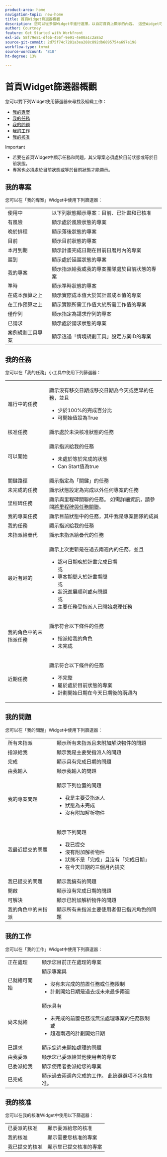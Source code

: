 ```yaml
---
product-area: home
navigation-topic: new-home
title: 首頁Widget篩選器概觀
description: 您可以從多個Widget中進行選擇，以自訂首頁上顯示的內容。 這些Widget可以在首頁上調整大小和排列。
author: Courtney
feature: Get Started with Workfront
exl-id: 58f79e81-df6b-456f-9e91-4e00a1c2a8a2
source-git-commit: 2d75f74c7281a3ea288c892db6895754a697e198
workflow-type: tm+mt
source-wordcount: '818'
ht-degree: 13%

---
```


# 首頁Widget篩選器概觀

您可以對下列Widget使用篩選器來尋找及組織工作：

* [我的專案](#my-projects)
* [我的任務](#my-tasks)
* [我的問題](#my-issues)
* [我的工作](#my-work)
* [我的核准](#my-approvals)

>[!IMPORTANT]
>
>* 若要在首頁Widget中顯示任務和問題，其父專案必須處於目前狀態或等於目前狀態。
>* 專案也必須處於目前狀態或等於目前狀態才能顯示。

## 我的專案

您可以在「我的專案」Widget中使用下列篩選器：

<table>
  <tr>
    <td>使用中</td>
    <td>以下列狀態顯示專案：目前、已計畫和已核准 </td>
  </tr>
  <tr>
    <td>有風險</td>
    <td>顯示處於風險狀態的專案 </td>
  </tr>
  <tr>
    <td>晚於排程</td>
    <td>顯示落後狀態的專案</td>
  </tr>
  <tr>
    <td>目前</td>
    <td>顯示目前狀態的專案 </td>
  </tr>
  <tr>
    <td>本月到期</td>
    <td>顯示計畫完成日期在目前日曆月內的專案</td>
  </tr>
  <tr>
    <td>遲到</td>
    <td>顯示處於延遲狀態的專案</td>
  </tr>
  <tr>
    <td>我的專案</td>
    <td>顯示指派給我或我的專案團隊處於目前狀態的專案</td>
  </tr>
  <tr>
    <td>準時</td>
    <td>顯示準時狀態的專案</td>
  </tr>
  <tr>
    <td>在成本預算之上</td>
    <td>顯示實際成本值大於其計畫成本值的專案</td>
  </tr>
  <tr>
    <td>在工作預算之上</td>
    <td>顯示實際所需工作值大於所需工作值的專案</td>
  </tr>
  <tr>
    <td>僅佇列</td>
    <td>顯示指定為請求佇列的專案</td>
  </tr>
  <tr>
    <td>已請求</td>
    <td>顯示處於請求狀態的專案</td>
  </tr>
  <tr>
    <td>案例規劃工具專案</td>
    <td>顯示透過「情境規劃工具」設定方案ID的專案</td>
  </tr>
</table>

## 我的任務

您可以在「我的任務」小工具中使用下列篩選器：

<table>
  <tr>
    <td>進行中的任務</td>
    <td><p>顯示沒有移交日期或移交日期為今天或更早的任務，並且</p>
<ul>
  <li>少於100%的完成百分比</li>
  <li>可開始值設為True</li>
</ul>
</td>
  </tr>
   <!-- <tr>
    <td>All Unassigned Tasks</td>
    <td></td>
  </tr> -->
  <tr>
    <td>核准任務</td>
    <td>顯示處於未決核准狀態的任務</td>
  </tr>
  <tr>
    <td>可以開始</td>
    <td><p>顯示指派給我的任務</p>
<ul>
  <li>未處於等於完成的狀態</li>
  <li>Can Start值為true</li>
</ul>
</td>
  </tr>
  <tr>
    <td>關鍵路徑</td>
    <td>顯示指定為「關鍵」的任務</td>
  </tr>
  <tr>
    <td>未完成的任務</td>
    <td>顯示狀態設定為完成以外任何專案的任務</td>
  </tr>
  <tr>
    <td>里程碑任務</td>
    <td>顯示與里程碑關聯的任務。 如需詳細資訊，請參閱<a href="/help/quicksilver/manage-work/tasks/manage-tasks/associate-milestones-with-tasks.md">將里程碑與任務關聯</a>。
</td>
  </tr>
  <tr>
    <td>我的專案任務</td>
    <td>顯示目前狀態中的任務，其中我是專案團隊的成員 </td>
  </tr>
    <tr>
    <td>我的任務</td>
    <td>顯示指派給我的任務</td>
  </tr>
  <tr>
    <td>未指派給疊代</td>
    <td>顯示未指派給疊代的任務</td>
  </tr>
  <tr>
    <td>最近有趣的</td>
    <td><p>顯示上次更新是在過去兩週內的任務，並且</p>
<ul>
  <li>認可日期晚於計畫完成日期</li>
  或
  <li>專案期間大於計畫期間</li>
  或
  <li>狀況進展順利或有問題</li>
  或
  <li>主要任務受指派人已開始處理任務</li>
</ul>
</td>
  </tr>
  <tr>
    <td>我的角色中的未指派任務</td>
    <td><p>顯示符合以下條件的任務</p>
<ul>
  <li>指派給我的角色</li>
  <li>未完成</li>
</ul>
</td>
  </tr>
  <tr>
    <td>近期任務</td>
    <td><p>顯示符合以下條件的任務</p>
<ul>
  <li>不完整</li>
  <li>屬於處於目前狀態的專案</li>
  <li>計劃開始日期在今天日期後的兩週內</li>
</ul>
</td>
  </tr>
</table>

## 我的問題

您可以在「我的問題」Widget中使用下列篩選器：

<table>
<tr>
    <td>所有未指派</td>
    <td>顯示所有未指派且未附加解決物件的問題 </td>
  </tr>
  <tr>
    <td>指派給我</td>
    <td>顯示我是主要受指派人的問題</td>
  </tr>
  <tr>
    <td>完成</td>
    <td>顯示具有完成日期的問題 </td>
  </tr>
  <tr>
    <td>由我輸入</td>
    <td>顯示我輸入的問題</td>
  </tr>
  <tr>
    <td>我的專案問題</td>
    <td><p>顯示下列位置的問題</p>
<ul>
  <li>我是主要受指派人</li>
  <li>狀態為未完成</li>
  <li>沒有附加解析物件</li>
</ul>
</td>
  </tr>
    <tr>
    <td>我最近提交的問題</td>
    <td><p>顯示下列問題</p>
<ul>
  <li>我已提交</li>
  <li>沒有附加解析物件</li>
  <li>狀態不是「完成」且沒有「完成日期」</li>
  <li>在今天日期的三個月內提交</li>
</ul>
</td>
  </tr>
    </tr>
    <tr>
    <td>我已提交的問題</td>
    <td>顯示我擁有的問題</td>
  </tr>
  <tr>
    <td>開啟</td>
    <td>顯示沒有完成日期的問題</td>
  </tr>
  <tr>
    <td>可解決</td>
    <td>顯示已附加解析物件的問題</td>
  </tr>
  <tr>
    <td>我的角色中的未指派</td>
    <td>顯示所有未指派主要使用者但已指派角色的問題 </td>
  </tr>
</table>

## 我的工作

您可以在「我的工作」Widget中使用下列篩選器：

<table>
  <tbody>
    <tr>
      <td>正在處理</td>
      <td>顯示您目前正在處理的專案</td>
    </tr>
    <tr>
      <td>已就緒可開始</td>
      <td>顯示專案與 
      <ul>
      <li>沒有未完成的前置任務或任務限制</li>
      <li>計劃開始日期是過去或未來最多兩週</li>
      </ul>
      </td>
    </tr>
    <tr>
      <td>尚未就緒</td>
      <td>顯示具有
       <ul>
      <li>未完成的前置任務或無法處理專案的任務限制</li>
      或
      <li>超過兩週的計劃開始日期</li>
      </ul>
       </td>
    </tr>
    <tr>
      <td>已請求</td>
      <td>顯示您尚未開始處理的問題</td>
    </tr>
    <tr>
      <td>由我委派</td>
      <td>顯示您已委派給其他使用者的專案</td>
    </tr>
    <tr>
      <td>已委派給我</td>
      <td>顯示使用者委派給您的專案</td>
    </tr>
    <tr>
      <td>已完成</td>
      <td>顯示過去兩週內完成的工作。 此篩選選項不包含核准。</td>
    </tr>
  </tbody>
</table>

## 我的核准

您可以在我的核准Widget中使用以下篩選器：

<table>
  <tbody>
    <tr>
      <td>已委派的核准</td>
      <td>顯示委派給您的核准</td>
    </tr>
    <tr>
      <td>我的核准</td>
      <td>顯示需要您核准的專案
      </td>
    </tr>
    <tr>
      <td>我已提交的核准</td>
      <td>顯示您已提交核准的專案
       </td>
    </tr>
  </tbody>
</table>